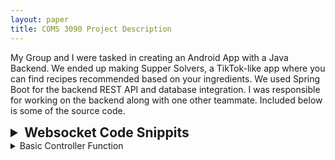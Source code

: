 ```yaml
---
layout: paper
title: COMS 3090 Project Description
---
```


My Group and I were tasked in creating an Android App with a Java Backend. 
We ended up making Supper Solvers, a TikTok-like app where you can find recipes recommended based on your ingredients. We used Spring Boot for the backend REST API and database integration. I was responsible for working on the backend along with one other teammate. Included below is some of the source code.

<details>
    <summary style="font-size:1.5em; font-weight:bold;">Websocket Code Snippits</summary>
    <p>
    This is an example of how I sorted out commands from the client for our messaging web-socket.
    I was able to communicate with the front-end developers and decide on symbols to append to the messages for commands.
    I then ran the method that was assigned for that command, for example [OPENUSER] would trigger the function to send the chat history     to the required user.
    </p>
    <pre style="background-color:#2d2d2d;color:#c678dd;padding:10px;border-radius:5px;overflow-x:auto;font-family:monospace;">
    else if (message.startsWith("[OPENUSER]")) {
        String chatHist = message.substring(11);
        sendMessageToParticularUser(username, getUserHistory(chatHist, username));
    } 
    else if (message.startsWith("[OPENGROUP]")) {
        sendMessageToParticularUser(username, getGroupHistory(groupID));
    } 
    else if (message.startsWith("[FRIEND]")) {
        if (usernameSessionMap.containsKey(message.substring(9))) {
            friendNotificationSend(message.substring(9));
        }
    }
    </pre>
</details>

<details>
    <summary>Basic Controller Function</summary>
    <p>
    This is an example how we interacted with the objects we created inside the object controllers.
    Having the objects managed through spring-boot so they were linked together in the SQL tables automatically really helped
    keep everything organized! After we got everything set up it was very evident why a framework like this is needed,
    rather than managing a bunch of manual SQL commands for each of your objects and managing relationships.
    </p>
    <pre style="background-color:#2d2d2d;color:#c678dd;padding:10px;border-radius:5px;overflow-x:auto;font-family:monospace;">    
    @Operation(summary = "Creates a rating object on Post")
    @PostMapping(path = "/rating")
    public MRating CreateRating(@RequestBody RatingDTO rating)
    {
        if(rating.getRating() > 5 || rating.getRating() < 0)
            throw new IllegalArgumentException("Rating must be less than 5 or greater than -1");
        else
        {
            MRating newRating = new MRating();
            newRating.setRating(rating.getRating());
            newRating.setUser(rUser.findById(rating.getUserID()).get());
            newRating.setRecipe(rRecipe.findById(rating.getRecipeID()).get());
            return rRating.save(newRating);
        }
    }
    </pre>
</details>

    
